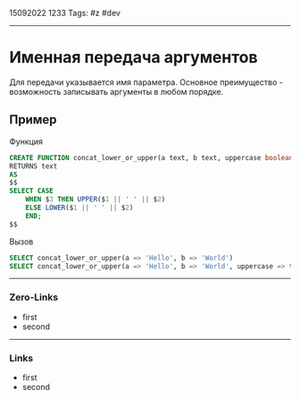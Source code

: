 15092022 1233
Tags: #z #dev

---
# Именная передача аргументов

Для передачи указывается имя параметра. Основное преимущество - возможность записывать аргументы в любом порядке.

## Пример

Функция

```sql
CREATE FUNCTION concat_lower_or_upper(a text, b text, uppercase boolean DEFAULT false)
RETURNS text
AS
$$
SELECT CASE
    WHEN $3 THEN UPPER($1 || ' ' || $2)
    ELSE LOWER($1 || ' ' || $2)
    END;
$$
```

Вызов

```sql
SELECT concat_lower_or_upper(a => 'Hello', b => 'World')
SELECT concat_lower_or_upper(a => 'Hello', b => 'World', uppercase => true)
```

---
### Zero-Links
- first
- second

---
### Links
- first
- second